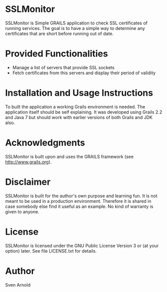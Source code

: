 SSLMonitor
==========

SSLMonitor is Simple GRAILS application to check SSL certificates of running services. The goal is to have a simple way to determine any certificates that are short before running out of date.

# Provided Functionalities

- Manage a list of servers that provide SSL sockets
- Fetch certificates from this servers and display their period of validity

# Installation and Usage Instructions

To built the application a working Grails environment is needed. The application itself should be self explaining. It was developed using Grails 2.2 and Java 7 but should work with earlier versions of both Grails and JDK also.

# Acknowledgments

SSLMonitor is built upon and uses the GRAILS framework (see http://www.grails.org).

# Disclaimer

SSLMonitor is built for the author's own purpose and learning fun. It is not meant to be used in a production environment. Therefore it is shared in case somebody else find it useful as an example. No kind of warranty is given to anyone.

# License

SSLMonitor is licensed under the GNU Public License Version 3 or (at your option) later. See file LICENSE.txt for details.

# Author

Sven Arnold <sven at internetallee dot de>
